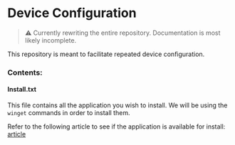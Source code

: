 # Device Configuration

> :warning: Currently rewriting the entire repository. Documentation is most likely incomplete.

This repository is meant to facilitate repeated device configuration.

### Contents:

#### Install.txt

This file contains all the application you wish to install.
We will be using the `winget` commands in order to install them. 

Refer to the following article to see if the application is available for install: [article](https://learn.microsoft.com/en-us/windows/package-manager/winget/search)
